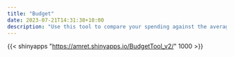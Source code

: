 ```yaml
---
title: "Budget"
date: 2023-07-21T14:31:38+10:00
description: "Use this tool to compare your spending against the average Australian."
---
```


{{< shinyapps "https://amret.shinyapps.io/BudgetTool_v2/" 1000 >}}